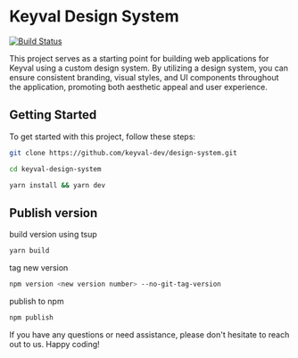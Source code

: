 # Keyval Design System

[![Build Status](https://travis-ci.org/joemccann/dillinger.svg?branch=master)](https://travis-ci.org/joemccann/dillinger)

This project serves as a starting point for building web applications for Keyval using a custom design system. By utilizing a design system, you can ensure consistent branding, visual styles, and UI components throughout the application, promoting both aesthetic appeal and user experience.

## Getting Started

To get started with this project, follow these steps:

```bash
git clone https://github.com/keyval-dev/design-system.git
```

```bash
cd keyval-design-system
```

```bash
yarn install && yarn dev
```

## Publish version

build version using tsup

```bash
yarn build
```

tag new version

```bash
npm version <new version number> --no-git-tag-version
```

publish to npm

```bash
npm publish
```

If you have any questions or need assistance, please don't hesitate to reach out to us. Happy coding!
